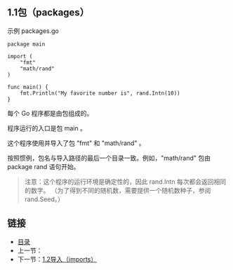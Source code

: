 ## 1.1包（packages）

示例 packages.go

	package main
	
	import (
		"fmt"
		"math/rand"
	)
	
	func main() {
		fmt.Println("My favorite number is", rand.Intn(10))
	}

每个 Go 程序都是由包组成的。

程序运行的入口是包 main 。

这个程序使用并导入了包 "fmt" 和 "math/rand" 。

按照惯例，包名与导入路径的最后一个目录一致。例如，"math/rand" 包由 package rand 语句开始。

>注意：这个程序的运行环境是确定性的，因此 rand.Intn 每次都会返回相同的数字。 （为了得到不同的随机数，需要提供一个随机数种子，参阅 rand.Seed。）

## 链接
* [目录](https://github.com/alphaeye/go-zh/blob/master/directory.md)
* 上一节：
* 下一节：[1.2导入（imports）](https://github.com/alphaeye/go-zh/blob/master/01.2.md)
